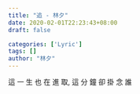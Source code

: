 ```yaml
---
title: "追 - 林夕"
date: 2020-02-01T22:23:43+08:00
draft: false

categories: ['Lyric']
tags: []
author: "林夕"
---
```

這 一 生 也 在 進 取, 這 分 鐘 卻 掛 念 誰